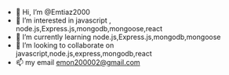 - 👋 Hi, I’m @Emtiaz2000
- 👀 I’m interested in javascript , node.js,Express.js,mongodb,mongoose,react
- 🌱 I’m currently learning node.js,Express.js,mongodb,mongoose
- 💞️ I’m looking to collaborate on javascript,node.js,express,mongodb,react
- 📫 my email emon200002@gmail.com

<!---
Emtiaz2000/Emtiaz2000 is a ✨ special ✨ repository because its `README.md` (this file) appears on your GitHub profile.
You can click the Preview link to take a look at your changes.
--->

